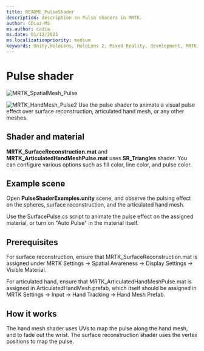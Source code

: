 ```yaml
---
title: README_PulseShader
description: description on Pulse shaders in MRTK.
author: CDiaz-MS
ms.author: cadia
ms.date: 01/12/2021
ms.localizationpriority: medium
keywords: Unity,HoloLens, HoloLens 2, Mixed Reality, development, MRTK,
---
```


# Pulse shader

![MRTK_SpatialMesh_Pulse](https://user-images.githubusercontent.com/13754172/68261851-3489e200-fff6-11e9-9f6c-5574a7dd8db7.gif)

![MRTK_HandMesh_Pulse2](https://user-images.githubusercontent.com/13754172/68262035-e4f7e600-fff6-11e9-9858-796afd1cabc5.gif)
Use the pulse shader to animate a visual pulse effect over surface reconstruction, articulated hand mesh, or any other meshes.

## Shader and material

**MRTK_SurfaceReconstruction.mat** and **MRTK_ArticulatedHandMeshPulse.mat** uses **SR_Triangles** shader. You can configure various options such as fill color, line color, and pulse color.

## Example scene

Open **PulseShaderExamples.unity** scene, and observe the pulsing effect on the spheres, surface reconstruction, and the articulated hand mesh.

Use the SurfacePulse.cs script to animate the pulse effect on the assigned material, or turn on "Auto Pulse" in the material itself.

## Prerequisites

For surface reconstruction, ensure that MRTK_SurfaceReconstruction.mat is assigned under MRTK Settings -> Spatial Awareness -> Display Settings -> Visible Material.

For articulated hand, ensure that MRTK_ArticulatedHandMeshPulse.mat is assigned in ArticulatedHandMesh.prefab, which itself should be assigned in MRTK Settings -> Input -> Hand Tracking -> Hand Mesh Prefab.

## How it works

The hand mesh shader uses UVs to map the pulse along the hand mesh, and to fade out the wrist. The surface reconstruction shader uses the vertex positions to map the pulse.
